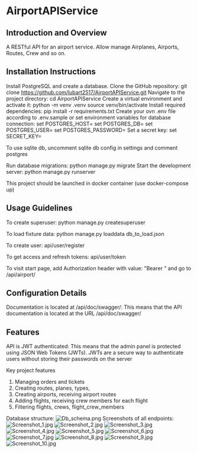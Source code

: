 # AirportAPIService

## Introduction and Overview

A RESTful API for an airport service.
Allow manage Airplanes, Airports, Routes, Crew and so on.

## Installation Instructions
Install PostgreSQL and create a database.
Clone the GitHub repository: 
git clone https://github.com/lubart2517/AirportAPIService.git
Navigate to the project directory: cd AirportAPIService
Create a virtual environment and activate it:
python -m venv .venv
source venv/bin/activate
Install required dependencies: pip install -r requirements.txt
Create your ovn .env file according to .env.sample or set environment 
variables for database connection:
set POSTGRES_HOST=<your db hostname>
set POSTGRES_DB=<your db name>
set POSTGRES_USER=<your db username>
set POSTGRES_PASSWORD=<your db user password>
Set a secret key: set SECRET_KEY=<your secret key>

To use sqlite db, uncomment sqlite db config in settings and comment postgres

Run database migrations: python manage.py migrate
Start the development server: python manage.py runserver

This project should be launched in docker container (use docker-compose up)


## Usage Guidelines
To create superuser:
python manage.py createsuperuser

To load fixture data:
python manage.py loaddata db_to_load.json

To create user:
api/user/register

To get access and refresh tokens:
api/user/token

To visit start page, add Authorization header with value:
"Bearer <your access token>" and go to /api/airport/


## Configuration Details
Documentation is located at /api/doc/swagger/: 
This means that the API documentation is located at the URL /api/doc/swagger/


## Features
API is JWT authenticated: 
This means that the admin panel is protected using JSON Web Tokens (JWTs). 
JWTs are a secure way to authenticate users without storing their passwords 
on the server

Key project features
1.	Managing orders and tickets
2.	Creating routes, planes, types, 
3.	Creating airports, receiving airport routes
4.	Adding flights, receiving crew members for each flight
5.	Filtering flights, crews, flight_crew_members

Database structure:
![Db_schema.png](images%2FDb_schema.png)
Screenshots of all endpoints:
![Screenshot_1.jpg](images%2FScreenshot_1.jpg)
![Screenshot_2.jpg](images%2FScreenshot_2.jpg)
![Screenshot_3.jpg](images%2FScreenshot_3.jpg)
![Screenshot_4.jpg](images%2FScreenshot_4.jpg)
![Screenshot_5.jpg](images%2FScreenshot_5.jpg)
![Screenshot_6.jpg](images%2FScreenshot_6.jpg)
![Screenshot_7.jpg](images%2FScreenshot_7.jpg)
![Screenshot_8.jpg](images%2FScreenshot_8.jpg)
![Screenshot_9.jpg](images%2FScreenshot_9.jpg)
![Screenshot_10.jpg](images%2FScreenshot_10.jpg)
